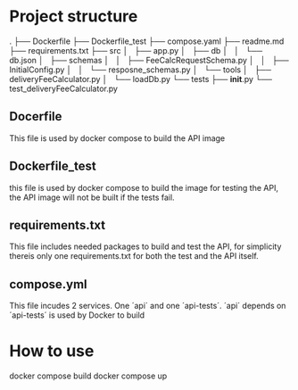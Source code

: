 # Project structure

.
├── Dockerfile
├── Dockerfile_test
├── compose.yaml
├── readme.md
├── requirements.txt
├── src
│   ├── app.py
│   ├── db
│   │   └── db.json
│   ├── schemas
│   │   ├── FeeCalcRequestSchema.py
│   │   ├── InitialConfig.py
│   │   └── resposne_schemas.py
│   └── tools
│       ├── deliveryFeeCalculator.py
│       └── loadDb.py
└── tests
    ├── __init__.py
    └── test_deliveryFeeCalculator.py


## Docerfile
This file is used by docker compose to build the API image

## Dockerfile_test
this file is used by docker compose to build the image for testing the API, the API image will not be built if the tests fail.

## requirements.txt
This file includes needed packages to build and test the API, for simplicity thereis only one requirements.txt for both the test and the API itself.

## compose.yml
This file incudes 2 services. One ´api´ and one ´api-tests´. ´api´ depends on ´api-tests´ is used by Docker to build 

# How to use
docker compose build
docker compose up 
